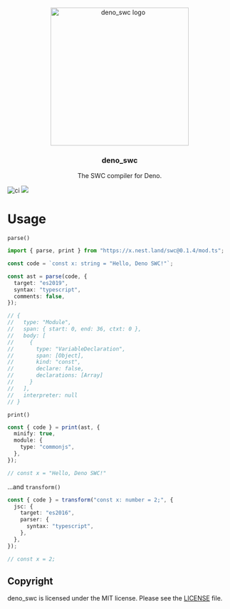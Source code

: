 <br />
<p align="center">
  <a href="https://github.com/nestdotland/deno_swc">
    <img src="https://raw.githubusercontent.com/nestdotland/deno_swc/master/assets/deno_swc.png" alt="deno_swc logo" width="310">
  </a>
  <h3 align="center">deno_swc</h3>

<p align="center">
    The SWC compiler for Deno.
 </p>
</p>

![ci](https://github.com/nestdotland/deno_swc/workflows/ci/badge.svg)
![](https://img.shields.io/github/v/release/nestdotland/deno_swc?style=plastic)

# Usage

`parse()`

```typescript
import { parse, print } from "https://x.nest.land/swc@0.1.4/mod.ts";

const code = `const x: string = "Hello, Deno SWC!"`;

const ast = parse(code, {
  target: "es2019",
  syntax: "typescript",
  comments: false,
});

// {
//   type: "Module",
//   span: { start: 0, end: 36, ctxt: 0 },
//   body: [
//     {
//       type: "VariableDeclaration",
//       span: [Object],
//       kind: "const",
//       declare: false,
//       declarations: [Array]
//     }
//   ],
//   interpreter: null
// }
```

`print()`

```typescript
const { code } = print(ast, {
  minify: true,
  module: {
    type: "commonjs",
  },
});

// const x = "Hello, Deno SWC!"
```

...and `transform()`

```typescript
const { code } = transform("const x: number = 2;", {
  jsc: {
    target: "es2016",
    parser: {
      syntax: "typescript",
    },
  },
});

// const x = 2;
```

## Copyright

deno_swc is licensed under the MIT license. Please see the [LICENSE](LICENSE)
file.
